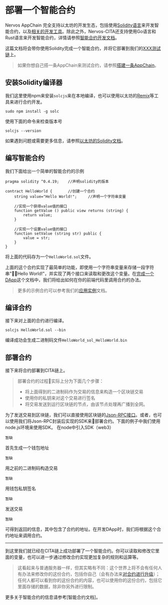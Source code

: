 # 部署一个智能合约

Nervos AppChain 完全支持以太坊的开发生态，包括使用[Solidity语言]()来开发智能合约，以及[相关的开发工具]()。除此之外，Nervos-CITA还支持使用Go语言和Rust语言来开发智能合约，详情请参照[智能合约开发文档]()。

这篇文档将会带你使用Solidity完成一个智能合约，并将它部署到我们的[XXX测试链]()上。

> 如果你想自己搭一条AppChain来测试合约，请参照[搭建一条AppChain]()。

## 安装Solidity编译器
我们这里使用npm来安装`solcjs`来在本地编译，也可以使用以太坊的[Remix]()等工具来进行合约开发。
```
sudo npm install -g solc
```

使用下面的命令来检查版本号
```
solcjs --version
```

如果遇到问题或需要更多信息，请参照[以太坊的Solidity文档](https://solidity.readthedocs.io/en/v0.4.24/installing-solidity.html)。

## 编写智能合约
我们下面给出一个简单的智能合约的示例
```
pragma solidity ^0.4.19;    //声明solidity的版本

contract HelloWorld {       //创建一个合约
    string value="Hello World!";     //声明一个字符串变量
    
    //实现一个获得value值的接口
    function getValue () public view returns (string) {
        return value;
    }
    
    //实现一个设置value值的接口
    function setValue (string str) public {
        value = str;
    }
}
```
将上面的代码存为一个`HelloWorld.sol`文件。

上面的这个合约实现了最简单的功能，即使用一个字符串变量来存储一段字符串"Hello World!"，并实现了两个接口来读取和更改这个变量。在[完成一个DApp]()这个文档中，我们将给出如何在你的前端代码里调用合约的办法。
> 更多的示例合约可以参考我们的[应用实例]()文档。

## 编译合约
接下来对上面的合约进行编译。
```
solcjs HelloWorld.sol --bin
```
编译成功会生成二进制码文件`HelloWorld_sol_HelloWorld.bin`

## 部署合约
接下来将合约部署到CITA链上。

> 部署合约的过程实际上分为下面几个步骤：
> * 将上面得到的二进制码作为交易的信息来构造一个区块链交易
> * 使用你的私钥来对这个交易进行签名
> * 将交易发送到运行区块链的节点，由该节点处理再广播到全网。  

为了发送交易到区块链，我们可以直接使用区块链的[Json-RPC接口]()。或者，也可以使用我们将Json-RPC封装后实现的SDK来部署合约。下面的例子中我们使用node.js环境来使用SDK。
在node中引入SDK（web3）
```
暂缺
```
首先生成一个钱包地址
```
暂缺
```
用之前的二进制码构造交易
```
暂缺
```
用钱包私钥签名
```
暂缺
```
发送交易
```
暂缺
```

可得到返回的信息，其中包含了合约的地址。在开发DApp时，我们将根据这个合约地址来调用合约。

---

到这里我们就已经在CITA链上成功部署了一个智能合约。你可以读取和修改它里面的变量，也可以进一步通过修改合约实现更加复杂的规则和运算等。  
> 这看起来与普通服务器一样，但其实略有不同：这个世界上将不会有任何人有办法来修改你的这份合约，包括你自己（会有办法来[对合约进行升级]()）；任何人都可以看到你的这份合约的内容，也可以使用你的这份合约，包括它里面存储的数据，除非你另外进行限制。

更多关于智能合约的信息请参考[智能合约文档]。